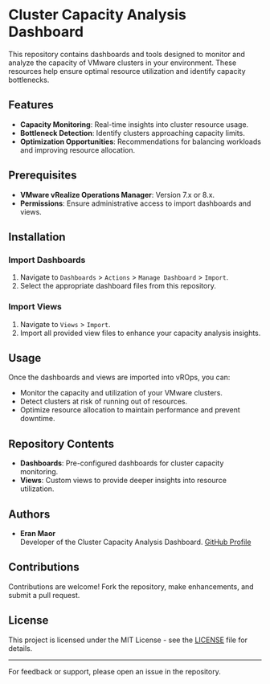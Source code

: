 # Cluster Capacity Analysis Dashboard

This repository contains dashboards and tools designed to monitor and analyze the capacity of VMware clusters in your environment. These resources help ensure optimal resource utilization and identify capacity bottlenecks.

## Features
- **Capacity Monitoring**: Real-time insights into cluster resource usage.
- **Bottleneck Detection**: Identify clusters approaching capacity limits.
- **Optimization Opportunities**: Recommendations for balancing workloads and improving resource allocation.

## Prerequisites
- **VMware vRealize Operations Manager**: Version 7.x or 8.x.
- **Permissions**: Ensure administrative access to import dashboards and views.

## Installation

### Import Dashboards
1. Navigate to `Dashboards` > `Actions` > `Manage Dashboard` > `Import`.
2. Select the appropriate dashboard files from this repository.

### Import Views
1. Navigate to `Views` > `Import`.
2. Import all provided view files to enhance your capacity analysis insights.

## Usage
Once the dashboards and views are imported into vROps, you can:
- Monitor the capacity and utilization of your VMware clusters.
- Detect clusters at risk of running out of resources.
- Optimize resource allocation to maintain performance and prevent downtime.

## Repository Contents
- **Dashboards**: Pre-configured dashboards for cluster capacity monitoring.
- **Views**: Custom views to provide deeper insights into resource utilization.

## Authors
- **Eran Maor**  
  Developer of the Cluster Capacity Analysis Dashboard. [GitHub Profile](https://github.com/emaor23)

## Contributions
Contributions are welcome! Fork the repository, make enhancements, and submit a pull request.

## License
This project is licensed under the MIT License - see the [LICENSE](LICENSE) file for details.

---
For feedback or support, please open an issue in the repository.
